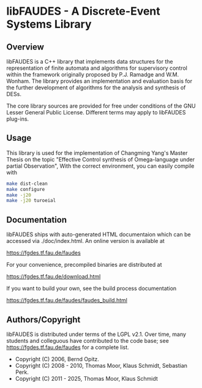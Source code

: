 # libFAUDES - A Discrete-Event Systems Library



## Overview


libFAUDES is a C++ library that implements data structures for the representation 
of finite automata and algorithms for supervisory control within the framework 
originally proposed by P.J. Ramadge and W.M. Wonham. The library provides an 
implementation and evaluation basis for the further development of 
algorithms for the analysis and synthesis of DESs.

The core library sources are provided for free under conditions of the GNU Lesser 
General Public License.  Different terms may apply to libFAUDES plug-ins.

## Usage
This library is used for the implementation of Changming Yang's Master Thesis 
on the topic "Effective Control synthesis of Omega-language under partial Observation",
With the correct environment, you can easily compile with 
```bash
make dist-clean
make configure
make -j20
make -j20 turoeial 
```

## Documentation

libFAUDES ships with auto-generated HTML documentaion which can be
accessed via ./doc/index.html. An online version is available at

https://fgdes.tf.fau.de/faudes

For your convenience, precompiled binaries are distributed at

https://fgdes.tf.fau.de/download.html

If you want to build your own, see the build process documentation

https://fgdes.tf.fau.de/faudes/faudes_build.html



## Authors/Copyright

libFAUDES is distributed under terms of the LGPL v2.1. Over time, many students and colleguous have contributed to the code base; see  https://fgdes.tf.fau.de/faudes for a complete list.

- Copyright (C) 2006, Bernd Opitz.
- Copyright (C) 2008 - 2010, Thomas Moor, Klaus Schmidt, Sebastian Perk. 
- Copyright (C) 2011 - 2025, Thomas Moor, Klaus Schmidt

